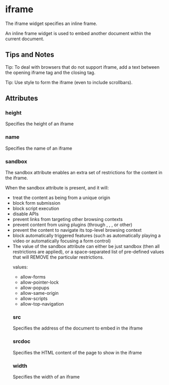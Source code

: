 # iframe

The iframe widget specifies an inline frame.

An inline frame widget is used to embed another document within the current document.

## Tips and Notes

Tip: To deal with browsers that do not support iframe, add a text between the opening iframe tag and the closing </iframe> tag.

Tip: Use style to form the iframe (even to include scrollbars).

## Attributes

### height

Specifies the height of an iframe

### name

Specifies the name of an iframe

### sandbox

The sandbox attribute enables an extra set of restrictions for the content in the iframe.

When the sandbox attribute is present, and it will:

- treat the content as being from a unique origin
- block form submission
- block script execution
- disable APIs
- prevent links from targeting other browsing contexts
- prevent content from using plugins (through <embed>, <object>, <applet>, or other)
- prevent the content to navigate its top-level browsing context
- block automatically triggered features (such as automatically playing a video or automatically focusing a form control)
- The value of the sandbox attribute can either be just sandbox (then all restrictions are applied), or a space-separated list of pre-defined values that will REMOVE the particular restrictions.

values:

- allow-forms
- allow-pointer-lock
- allow-popups
- allow-same-origin
- allow-scripts
- allow-top-navigation

### src

Specifies the address of the document to embed in the iframe

### srcdoc

Specifies the HTML content of the page to show in the iframe

### width

Specifies the width of an iframe
